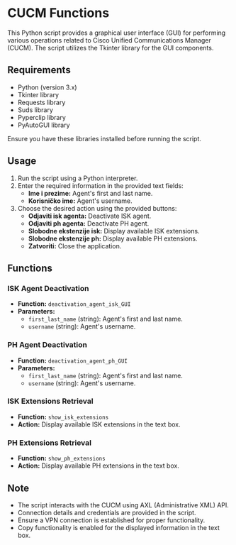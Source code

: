 # CUCM Functions

This Python script provides a graphical user interface (GUI) for performing various operations related to Cisco Unified Communications Manager (CUCM). The script utilizes the Tkinter library for the GUI components.

## Requirements

- Python (version 3.x)
- Tkinter library
- Requests library
- Suds library
- Pyperclip library
- PyAutoGUI library

Ensure you have these libraries installed before running the script.

## Usage

1. Run the script using a Python interpreter.
2. Enter the required information in the provided text fields:
   - **Ime i prezime:** Agent's first and last name.
   - **Korisničko ime:** Agent's username.
3. Choose the desired action using the provided buttons:
   - **Odjaviti isk agenta:** Deactivate ISK agent.
   - **Odjaviti ph agenta:** Deactivate PH agent.
   - **Slobodne ekstenzije isk:** Display available ISK extensions.
   - **Slobodne ekstenzije ph:** Display available PH extensions.
   - **Zatvoriti:** Close the application.

## Functions

### ISK Agent Deactivation
- **Function:** `deactivation_agent_isk_GUI`
- **Parameters:**
  - `first_last_name` (string): Agent's first and last name.
  - `username` (string): Agent's username.

### PH Agent Deactivation
- **Function:** `deactivation_agent_ph_GUI`
- **Parameters:**
  - `first_last_name` (string): Agent's first and last name.
  - `username` (string): Agent's username.

### ISK Extensions Retrieval
- **Function:** `show_isk_extensions`
- **Action:** Display available ISK extensions in the text box.

### PH Extensions Retrieval
- **Function:** `show_ph_extensions`
- **Action:** Display available PH extensions in the text box.

## Note

- The script interacts with the CUCM using AXL (Administrative XML) API.
- Connection details and credentials are provided in the script.
- Ensure a VPN connection is established for proper functionality.
- Copy functionality is enabled for the displayed information in the text box.
